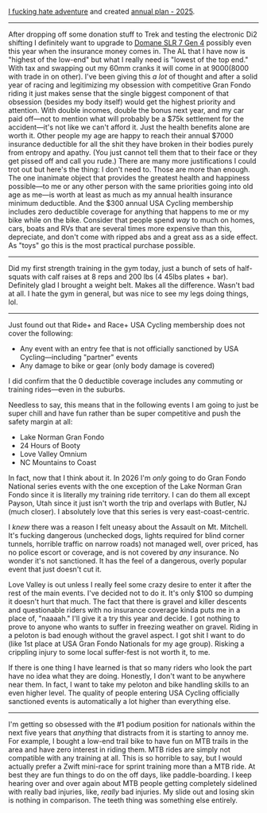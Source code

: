 [I fucking hate adventure](../Cycling/I%20fucking%20hate%20adventure.md) and created [annual plan - 2025](../Bikes/2025%20annual%20training%20plan.md).

----

After dropping off some donation stuff to Trek and testing the electronic Di2 shifting I definitely want to upgrade to [Domane SLR 7 Gen 4](../Bikes/Domane%20SLR%207%20Gen%204.md) possibly even this year when the insurance money comes in. The AL that I have now is "highest of the low-end" but what I really need is "lowest of the top end." With tax and swapping out my 60mm cranks it will come in at $9000 ($8000 with trade in on other). I've been giving this *a lot* of thought and after a solid year of racing and legitimizing my obsession with competitive Gran Fondo riding it just makes sense that the single biggest component of that obsession (besides my body itself) would get the highest priority and attention. With double incomes, double the bonus next year, and my car paid off—not to mention what will probably be a $75k settlement for the accident—it's not like we can't afford it. Just the health benefits alone are worth it. Other people my age are happy to reach their annual $7000 insurance deductible for all the shit they have broken in their bodies purely from entropy and apathy. (You just cannot tell them that to their face or they get pissed off and call you rude.) There are many more justifications I could trot out but here's the thing: I don't need to. Those are more than enough. The one inanimate object that provides the greatest health and happiness possible—to me or any other person with the same priorities going into old age as me—is worth at least as much as my annual health insurance minimum deductible. And the $300 annual USA Cycling membership includes zero deductible coverage for anything that happens to me or my bike while on the bike. Consider that people spend *way* to much on homes, cars, boats and RVs that are several times more expensive than this, depreciate, and don't come with ripped abs and a great ass as a side effect. As "toys" go this is the most practical purchase possible.

----

Did my first strength training in the gym today, just a bunch of sets of half-squats with calf raises at 8 reps and 200 lbs (4 45lbs plates + bar). Definitely glad I brought a weight belt. Makes all the difference. Wasn't bad at all. I hate the gym in general, but was nice to see my legs doing things, lol.

---

Just found out that Ride+ and Race+ USA Cycling membership does not cover the following:

- Any event with an entry fee that is not officially sanctioned by USA Cycling—including "partner" events
- Any damage to bike or gear (only body damage is covered)

I did confirm that the 0 deductible coverage includes any commuting or training rides—even in the suburbs.

Needless to say, this means that in the following events I am going to just be super chill and have fun rather than be super competitive and push the safety margin at all:

- Lake Norman Gran Fondo
- 24 Hours of Booty
- Love Valley Omnium
- NC Mountains to Coast

In fact, now that I think about it. In 2026 I'm *only* going to do Gran Fondo National series events with the one exception of the Lake Norman Gran Fondo since it is literally my training ride territory. I can do them all except Payson, Utah since it just isn't worth the trip and overlaps with Butler, NJ (much closer). I absolutely love that this series is very east-coast-centric.

I *knew* there was a reason I felt uneasy about the Assault on Mt. Mitchell. It's fucking dangerous (unchecked dogs, lights required for blind corner tunnels, horrible traffic on narrow roads) not managed well, over priced, has no police escort or coverage, and is not covered by *any* insurance. No wonder it's not sanctioned. It has the feel of a dangerous, overly popular event that just doesn't cut it.

Love Valley is out unless I really feel some crazy desire to enter it after the rest of the main events. I've decided not to do it. It's only $100 so dumping it doesn't hurt that much. The fact that there is gravel and killer descents and questionable riders with no insurance coverage kinda puts me in a place of, "naaaah." I'll give it a try this year and decide. I got nothing to prove to anyone who wants to suffer in freezing weather on gravel. Riding in a peloton is bad enough without the gravel aspect. I got shit I want to do (like 1st place at USA Gran Fondo Nationals for my age group). Risking a crippling injury to some local suffer-fest is not worth it, to me.

If there is one thing I have learned is that so many riders who look the part have no idea what they are doing. Honestly, I don't want to be anywhere near them. In fact, I want to take my peloton and bike handling skills to an even higher level. The quality of people entering USA Cycling officially sanctioned events is automatically a lot higher than everything else.

----

I'm getting so obsessed with the #1 podium position for nationals within the next five years that *anything* that distracts from it is starting to annoy me. For example, I bought a low-end trail bike to have fun on MTB trails in the area and have zero interest in riding them. MTB rides are simply not compatible with any training at all. This is so horrible to say, but I would actually prefer a Zwift mini-race for sprint training more than a MTB ride. At best they are fun things to do on the off days, like paddle-boarding. I keep hearing over and over again about MTB people getting completely sidelined with really bad injuries, like, *really* bad injuries. My slide out and losing skin is nothing in comparison. The teeth thing was something else entirely.


